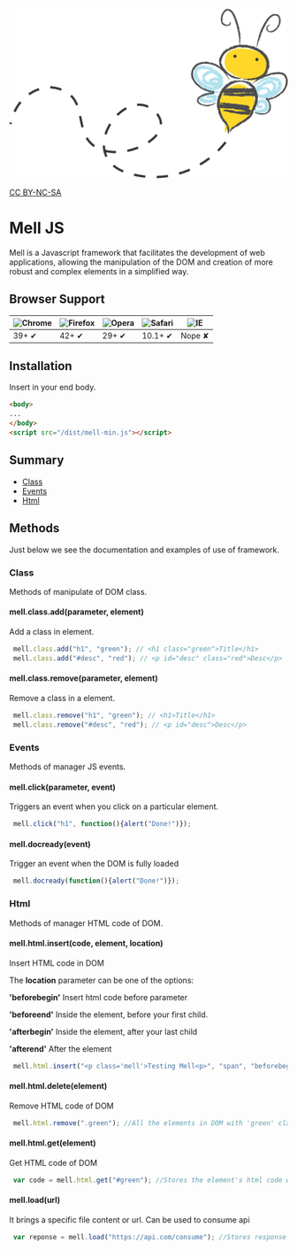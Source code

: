 ![Bee](bee.png)

[CC BY-NC-SA](http://creativecommons.org/licenses/by-nc-sa/2.0/)

# Mell JS

Mell is a Javascript framework that facilitates the development of web applications, allowing the manipulation of the DOM and creation of more robust and complex elements in a simplified way.

## Browser Support

![Chrome](https://cloud.githubusercontent.com/assets/398893/3528328/23bc7bc4-078e-11e4-8752-ba2809bf5cce.png) | ![Firefox](https://cloud.githubusercontent.com/assets/398893/3528329/26283ab0-078e-11e4-84d4-db2cf1009953.png) | ![Opera](https://cloud.githubusercontent.com/assets/398893/3528330/27ec9fa8-078e-11e4-95cb-709fd11dac16.png) | ![Safari](https://cloud.githubusercontent.com/assets/398893/3528331/29df8618-078e-11e4-8e3e-ed8ac738693f.png) | ![IE](https://cloud.githubusercontent.com/assets/398893/3528325/20373e76-078e-11e4-8e3a-1cb86cf506f0.png) |
--- | --- | --- | --- | --- |
39+ ✔ | 42+ ✔ | 29+ ✔ | 10.1+ ✔ | Nope ✘ |

## Installation

Insert in your end body.

```html
<body>
...
</body>
<script src="/dist/mell-min.js"></script>
```

## Summary

- [Class](#user-content-class) 
- [Events](#user-content-events)
- [Html](#user-content-html)

## Methods

Just below we see the documentation and examples of use of framework.

### Class

Methods of manipulate of DOM class.

#### mell.class.add(parameter, element)

Add a class in element.

```js
 mell.class.add("h1", "green"); // <h1 class="green">Title</h1>
 mell.class.add("#desc", "red"); // <p id="desc" class="red">Desc</p>
```

#### mell.class.remove(parameter, element)

Remove a class in a element.

```js
 mell.class.remove("h1", "green"); // <h1>Title</h1>
 mell.class.remove("#desc", "red"); // <p id="desc">Desc</p>
```

### Events

Methods of manager JS events.

#### mell.click(parameter, event)

Triggers an event when you click on a particular element.

```js
 mell.click("h1", function(){alert("Done!")}); 
```

#### mell.docready(event)

Trigger an event when the DOM is fully loaded

```js
 mell.docready(function(){alert("Done!")}); 
```

### Html

Methods of manager HTML code of DOM.

#### mell.html.insert(code, element, location)

Insert HTML code in DOM

The **location** parameter can be one of the options:

**'beforebegin'** 
Insert html code before parameter

**'beforeend'**
Inside the element, before your first child.

**'afterbegin'**
Inside the element, after your last child

**'afterend'**
After the element

```js
 mell.html.insert("<p class='mell'>Testing Mell<p>", "span", "beforebegin"); //<span><p class='mell'>Testing Mell</p><p>This is Mell JS</p><span>
```
#### mell.html.delete(element)

Remove HTML code of DOM

```js
 mell.html.remove(".green"); //All the elements in DOM with 'green' class will be removed
```

#### mell.html.get(element)

Get HTML code of DOM

```js
 var code = mell.html.get("#green"); //Stores the element's html code with id 'green' in the variable
```

#### mell.load(url)

It brings a specific file content or url. Can be used to consume api

```js
 var reponse = mell.load("https://api.com/consume"); //Stores response of url in the variable 'response'
```



